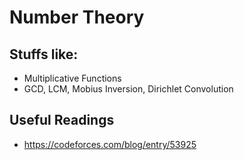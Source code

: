 # Number Theory

## Stuffs like:

- Multiplicative Functions
- GCD, LCM, Mobius Inversion, Dirichlet Convolution

## Useful Readings

- https://codeforces.com/blog/entry/53925
